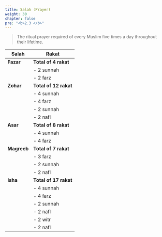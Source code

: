 ```yaml
---
title: Salah (Prayer)
weight: 30
chapter: false
pre: "<b>2.3 </b>"
---
```


> The ritual prayer required of every Muslim five times a day throughout their lifetime.

| **Salah**   | **Rakat**             |
| ----------- | --------------------- |
| **Fazar**   | **Total of 4 rakat**  |
|             | - 2 sunnah            |
|             | - 2 farz              |
| **Zohar**   | **Total of 12 rakat** |
|             | - 4 sunnah            |
|             | - 4 farz              |
|             | - 2 sunnah            |
|             | - 2 nafl              |
| **Asar**    | **Total of 8 rakat**  |
|             | - 4 sunnah            |
|             | - 4 farz              |
| **Magreeb** | **Total of 7 rakat**  |
|             | - 3 farz              |
|             | - 2 sunnah            |
|             | - 2 nafl              |
| **Isha**    | **Total of 17 rakat** |
|             | - 4 sunnah            |
|             | - 4 farz              |
|             | - 2 sunnah            |
|             | - 2 nafl              |
|             | - 2 witr              |
|             | - 2 nafl              |
